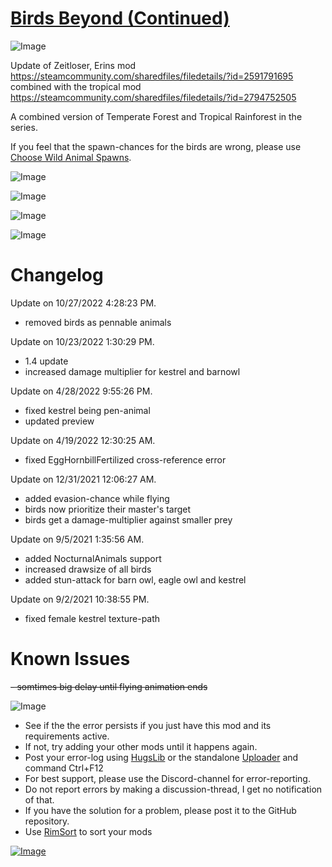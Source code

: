 # [Birds Beyond (Continued)](https://steamcommunity.com/sharedfiles/filedetails/?id=3263608515)

![Image](https://i.imgur.com/buuPQel.png)

Update of Zeitloser, Erins mod https://steamcommunity.com/sharedfiles/filedetails/?id=2591791695
combined with the tropical mod https://steamcommunity.com/sharedfiles/filedetails/?id=2794752505

A combined version of Temperate Forest and Tropical Rainforest in the series.

If you feel that the spawn-chances for the birds are wrong, please use [Choose Wild Animal Spawns](https://steamcommunity.com/sharedfiles/filedetails/?id=2564042934).

![Image](https://i.imgur.com/pufA0kM.png)
	
![Image](https://i.imgur.com/Z4GOv8H.png)

![Image](https://i.imgur.com/GOZKHoU.png)

![Image](https://i.imgur.com/X5ypMAo.png)

#  Changelog 


Update on 10/27/2022 4:28:23 PM.
- removed birds as pennable animals

Update on 10/23/2022 1:30:29 PM.
- 1.4 update
- increased damage multiplier for kestrel and barnowl

Update on 4/28/2022 9:55:26 PM.
- fixed kestrel being pen-animal
- updated preview

Update on 4/19/2022 12:30:25 AM.
- fixed EggHornbillFertilized cross-reference error

Update on 12/31/2021 12:06:27 AM.
- added evasion-chance while flying
- birds now prioritize their master's target
- birds get a damage-multiplier against smaller prey

Update on 9/5/2021 1:35:56 AM.
- added NocturnalAnimals support
- increased drawsize of all birds
- added stun-attack for barn owl, eagle owl and kestrel

Update on 9/2/2021 10:38:55 PM.
- fixed female kestrel texture-path

#  Known Issues 

~~- somtimes big delay until flying animation ends~~

![Image](https://i.imgur.com/PwoNOj4.png)



-  See if the the error persists if you just have this mod and its requirements active.
-  If not, try adding your other mods until it happens again.
-  Post your error-log using [HugsLib](https://steamcommunity.com/workshop/filedetails/?id=818773962) or the standalone [Uploader](https://steamcommunity.com/sharedfiles/filedetails/?id=2873415404) and command Ctrl+F12
-  For best support, please use the Discord-channel for error-reporting.
-  Do not report errors by making a discussion-thread, I get no notification of that.
-  If you have the solution for a problem, please post it to the GitHub repository.
-  Use [RimSort](https://github.com/RimSort/RimSort/releases/latest) to sort your mods



[![Image](https://img.shields.io/github/v/release/emipa606/BirdsBeyond?label=latest%20version&style=plastic&color=9f1111&labelColor=black)](https://steamcommunity.com/sharedfiles/filedetails/changelog/3263608515)
